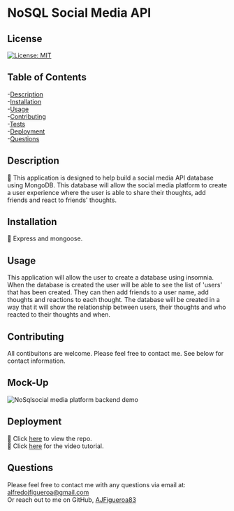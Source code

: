 # NoSQL Social Media API
## License
[![License: MIT](https://img.shields.io/badge/License-MIT-yellow.svg)](https://opensource.org/licenses/MIT)
    

## Table of Contents

-[Description](#description)  
-[Installation](#installation)  
-[Usage](##usage)  
-[Contributing](#contributing)  
-[Tests](#tests)  
-[Deployment](#deployment)  
-[Questions](#questions)  


## Description

🔎 This application is designed to help build a social media API database using MongoDB. This database will allow the social media platform to create a user experience where the user is able to share their thoughts, add friends and react to friends' thoughts. 


## Installation

💾 Express and mongoose.

## Usage
This application will allow the user to create a database using insomnia. When the database is created the user will be able to see the list of 'users' that has been created. They can then add friends to a user name, add thoughts and reactions to each thought. The database will be created in a way that it will show the relationship between users, their thoughts and who reacted to their thoughts and when.


## Contributing

All contibuitons are welcome. Please feel free to contact me. See below for contact information.


## Mock-Up

![NoSqlsocial media platform backend demo](./mock-up.gif)

## Deployment

🚀 Click [here](https://github.com/AJFigueroa83/NoSQL-Social-Media-API) to view the repo.  
🚀 Click [here](https://drive.google.com/file/d/1y3Bbbwe2E-BRlDzFfnrsOJntMncGtTdD/view) for the video tutorial.

## Questions

Please feel free to contact me with any questions via email at: alfredojfigueroa@gmail.com  
Or reach out to me on GitHub, [AJFigueroa83](https://github.com/AJFigueroa83)

